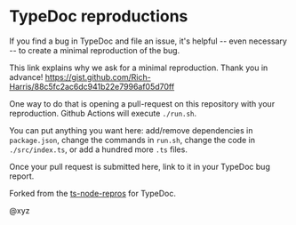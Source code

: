 # TypeDoc reproductions

If you find a bug in TypeDoc and file an issue, it's helpful -- even necessary -- to create a minimal reproduction of the bug.

This link explains why we ask for a minimal reproduction. Thank you in advance!
https://gist.github.com/Rich-Harris/88c5fc2ac6dc941b22e7996af05d70ff

One way to do that is opening a pull-request on this repository with your reproduction. Github Actions will execute `./run.sh`.

You can put anything you want here: add/remove dependencies in `package.json`, change the commands in `run.sh`, change the code in `./src/index.ts`,
or add a hundred more `.ts` files.

Once your pull request is submitted here, link to it in your TypeDoc bug report.

Forked from the [ts-node-repros](https://github.com/TypeStrong/ts-node-repros) for TypeDoc.

@xyz
